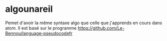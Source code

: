 # algounareil
Pemet d'avoir la même syntaxe algo que celle que j'apprends en cours dans atom.
Il est basé sur le programme https://github.com/Le-Bennou/language-pseudocodefr
